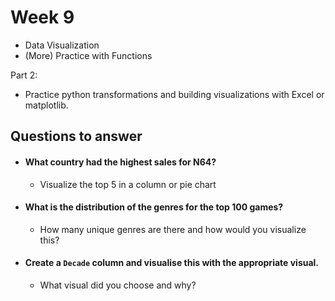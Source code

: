 # Week 9 

- Data Visualization
- (More) Practice with Functions

Part 2: 
- Practice python transformations and building visualizations with Excel or matplotlib.

## Questions to answer
- #### What country had the highest sales for N64?
  - Visualize the top 5 in a column or pie chart
- #### What is the distribution of the genres for the top 100 games?
  - How many unique genres are there and how would you visualize this?
- #### Create a `Decade` column and visualise this with the appropriate visual.
  - What visual did you choose and why? 

